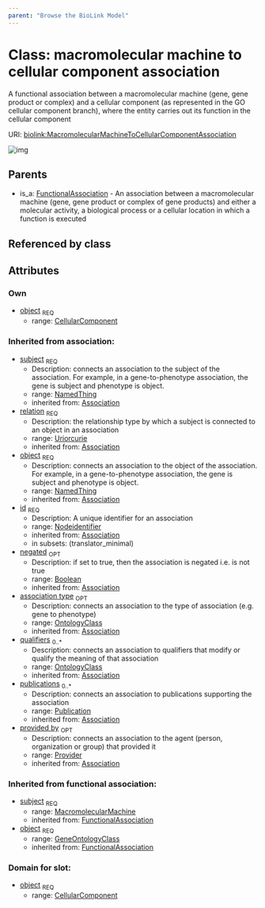 ```yaml
---
parent: "Browse the BioLink Model"
---
```



# Class: macromolecular machine to cellular component association


A functional association between a macromolecular machine (gene, gene product or complex) and a cellular component (as represented in the GO cellular component branch), where the entity carries out its function in the cellular component

URI: [biolink:MacromolecularMachineToCellularComponentAssociation](https://w3id.org/biolink/vocab/MacromolecularMachineToCellularComponentAssociation)

![img](images/MacromolecularMachineToCellularComponentAssociation.png)

## Parents

 *  is_a: [FunctionalAssociation](FunctionalAssociation.md) - An association between a macromolecular machine (gene, gene product or complex of gene products) and either a molecular activity, a biological process or a cellular location in which a function is executed

## Referenced by class


## Attributes


### Own

 * [object](macromolecular_machine_to_cellular_component_association_object.md)  <sub>REQ</sub>
    * range: [CellularComponent](CellularComponent.md)

### Inherited from association:

 * [subject](subject.md)  <sub>REQ</sub>
    * Description: connects an association to the subject of the association. For example, in a gene-to-phenotype association, the gene is subject and phenotype is object.
    * range: [NamedThing](NamedThing.md)
    * inherited from: [Association](Association.md)
 * [relation](relation.md)  <sub>REQ</sub>
    * Description: the relationship type by which a subject is connected to an object in an association
    * range: [Uriorcurie](Uriorcurie.md)
    * inherited from: [Association](Association.md)
 * [object](object.md)  <sub>REQ</sub>
    * Description: connects an association to the object of the association. For example, in a gene-to-phenotype association, the gene is subject and phenotype is object.
    * range: [NamedThing](NamedThing.md)
    * inherited from: [Association](Association.md)
 * [id](association_id.md)  <sub>REQ</sub>
    * Description: A unique identifier for an association
    * range: [Nodeidentifier](Nodeidentifier.md)
    * inherited from: [Association](Association.md)
    * in subsets: (translator_minimal)
 * [negated](negated.md)  <sub>OPT</sub>
    * Description: if set to true, then the association is negated i.e. is not true
    * range: [Boolean](Boolean.md)
    * inherited from: [Association](Association.md)
 * [association type](association_type.md)  <sub>OPT</sub>
    * Description: connects an association to the type of association (e.g. gene to phenotype)
    * range: [OntologyClass](OntologyClass.md)
    * inherited from: [Association](Association.md)
 * [qualifiers](qualifiers.md)  <sub>0..*</sub>
    * Description: connects an association to qualifiers that modify or qualify the meaning of that association
    * range: [OntologyClass](OntologyClass.md)
    * inherited from: [Association](Association.md)
 * [publications](publications.md)  <sub>0..*</sub>
    * Description: connects an association to publications supporting the association
    * range: [Publication](Publication.md)
    * inherited from: [Association](Association.md)
 * [provided by](provided_by.md)  <sub>OPT</sub>
    * Description: connects an association to the agent (person, organization or group) that provided it
    * range: [Provider](Provider.md)
    * inherited from: [Association](Association.md)

### Inherited from functional association:

 * [subject](functional_association_subject.md)  <sub>REQ</sub>
    * range: [MacromolecularMachine](MacromolecularMachine.md)
    * inherited from: [FunctionalAssociation](FunctionalAssociation.md)
 * [object](functional_association_object.md)  <sub>REQ</sub>
    * range: [GeneOntologyClass](GeneOntologyClass.md)
    * inherited from: [FunctionalAssociation](FunctionalAssociation.md)

### Domain for slot:

 * [object](macromolecular_machine_to_cellular_component_association_object.md)  <sub>REQ</sub>
    * range: [CellularComponent](CellularComponent.md)
